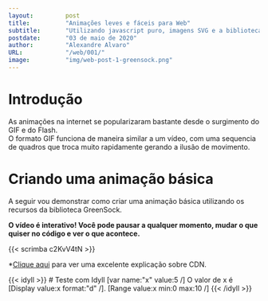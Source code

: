 ```yaml
---
layout:         post 
title:          "Animações leves e fáceis para Web"
subtitle:       "Utilizando javascript puro, imagens SVG e a biblioteca GreenSock"
postdate:       "03 de maio de 2020"
author:         "Alexandre Alvaro"
URL:            "/web/001/"
image:          "img/web-post-1-greensock.png"
---
```


# Introdução
As animações na internet se popularizaram bastante desde o surgimento do GIF e do Flash.  
O formato GIF funciona de maneira similar a um vídeo, com uma sequencia de quadros que troca muito rapidamente gerando a ilusão de movimento.

# Criando uma animação básica
A seguir vou demonstrar como criar uma animação básica utilizando os recursos da biblioteca GreenSock.

**O vídeo é interativo! Você pode pausar a qualquer momento, mudar o que quiser no código e ver o que acontece.**

{{< scrimba c2KvV4tN >}}

*[Clique aqui](https://www.youtube.com/watch?v=02rvd_7HcFY) para ver uma excelente explicação sobre CDN.

{{< idyll >}}
    # Teste com Idyll
    [var name:"x" value:5 /]
    O valor de x é [Display value:x format:"d" /].
    [Range value:x min:0 max:10 /]
{{< /idyll >}}